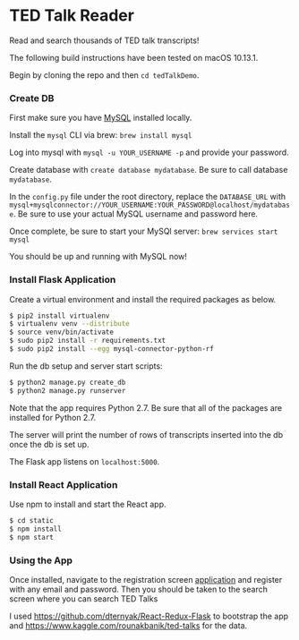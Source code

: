 # TED Talk Reader #
Read and search thousands of TED talk transcripts!

The following build instructions have been tested on macOS 10.13.1.

Begin by cloning the repo and then `cd tedTalkDemo`.

### Create DB
First make sure you have [MySQL](https://dev.mysql.com/downloads/mysql/) installed locally.

Install the `mysql` CLI via brew: `brew install mysql`

Log into mysql with `mysql -u YOUR_USERNAME -p` and provide your password.

Create database with `create database mydatabase`. Be sure to call database `mydatabase`.

In the `config.py` file under the root directory, replace the `DATABASE_URL` with `mysql+mysqlconnector://YOUR_USERNAME:YOUR_PASSWORD@localhost/mydatabase`. Be sure to use your actual MySQL username and password here.

Once complete, be sure to start your MySQl server: `brew services start mysql`

You should be up and running with MySQL now!

### Install Flask Application
Create a virtual environment and install the required packages as below.
```sh
$ pip2 install virtualenv
$ virtualenv venv --distribute
$ source venv/bin/activate
$ sudo pip2 install -r requirements.txt
$ sudo pip2 install --egg mysql-connector-python-rf
```

Run the db setup and server start scripts:
```sh
$ python2 manage.py create_db
$ python2 manage.py runserver
```

Note that the app requires Python 2.7. Be sure that all of the packages are installed for Python 2.7.

The server will print the number of rows of transcripts inserted into the db once the db is set up.

The Flask app listens on `localhost:5000`.


### Install React Application
Use npm to install and start the React app.
```sh
$ cd static
$ npm install
$ npm start
```

### Using the App
Once installed, navigate to the registration screen [application](http://localhost:3000) and register with any email and password. Then you should be taken to the search screen where you can search TED Talks

I used https://github.com/dternyak/React-Redux-Flask to bootstrap the app and https://www.kaggle.com/rounakbanik/ted-talks for the data.
